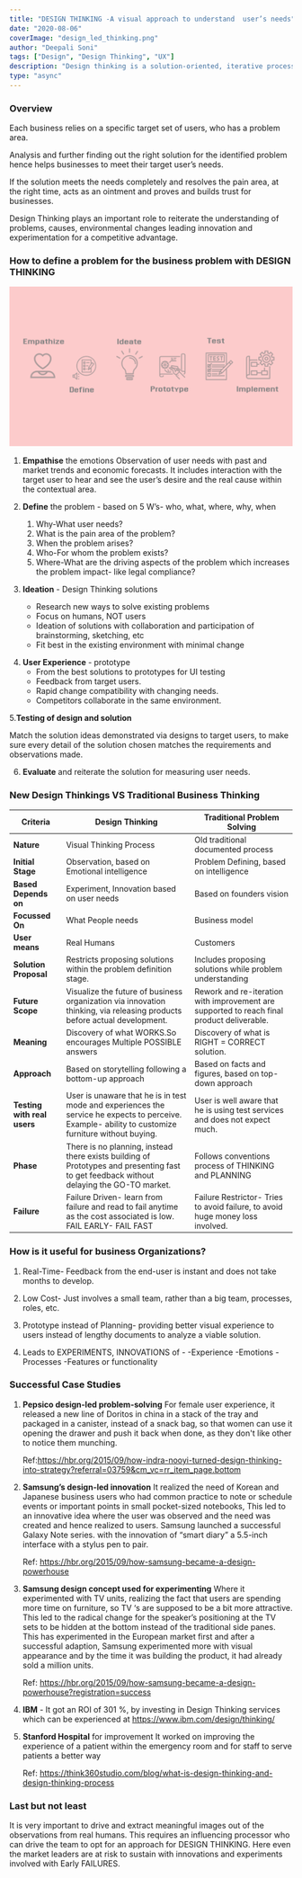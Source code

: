 ```yaml
---
title: "DESIGN THINKING -A visual approach to understand  user’s needs"
date: "2020-08-06"
coverImage: "design_led_thinking.png"
author: "Deepali Soni"
tags: ["Design", "Design Thinking", "UX"]
description: "Design thinking is a solution-oriented, iterative process where the team creates the design while keeping the end customers in mind. This blog guides you about how does design-led thinking works."
type: "async"
---
```


### Overview

Each business relies on a specific target set of users, who has a problem area.

Analysis and further finding out the right solution for the identified problem hence helps businesses to meet their target user’s needs.

If the solution meets the needs completely and resolves the pain area, at the right time, acts as an ointment and proves and builds trust for businesses.

Design Thinking plays an important role to reiterate the understanding of problems, causes, environmental changes leading innovation and experimentation for a competitive advantage.

### How to define a problem for the business problem with DESIGN THINKING

![Design Thinking Process](design_thinking_process.png)

1. **Empathise** the emotions
   Observation of user needs with past and market trends and economic forecasts. It includes interaction with the target user to hear and see the user’s desire and the real cause within the contextual area.

2. **Define** the problem - based on
   5 W’s- who, what, where, why, when

   1. Why-What user needs?
   2. What is the pain area of the problem?
   3. When the problem arises?
   4. Who-For whom the problem exists?
   5. Where-What are the driving aspects of the problem which increases the problem impact- like legal compliance?

3. **Ideation** - Design Thinking solutions
   - Research new ways to solve existing problems
   - Focus on humans, NOT users
   - Ideation of solutions with collaboration and participation of brainstorming, sketching, etc
   - Fit best in the existing environment with minimal change

4) **User Experience** - prototype
   - From the best solutions to prototypes for UI testing
   - Feedback from target users.
   - Rapid change compatibility with changing needs.
   - Competitors collaborate in the same environment.

5.**Testing of design and solution**

Match the solution ideas demonstrated via designs to target users, to make sure every detail of the solution chosen matches the requirements and observations made.

6. **Evaluate** and reiterate the solution for measuring user needs.

### New Design Thinkings VS Traditional Business Thinking

| Criteria                    | Design Thinking                                                                                                                                     | Traditional Problem Solving                                                                |
| --------------------------- | --------------------------------------------------------------------------------------------------------------------------------------------------- | ------------------------------------------------------------------------------------------ |
| **Nature**                  | Visual Thinking Process                                                                                                                             | Old traditional documented process                                                         |
| **Initial Stage**           | Observation, based on Emotional intelligence                                                                                                        | Problem Defining, based on intelligence                                                    |
| **Based Depends on**        | Experiment, Innovation based on user needs                                                                                                          | Based on founders vision                                                                   |
| **Focussed On**             | What People needs                                                                                                                                   | Business model                                                                             |
| **User means**              | Real Humans                                                                                                                                         | Customers                                                                                  |
| **Solution Proposal**       | Restricts proposing solutions within the problem definition stage.                                                                                  | Includes proposing solutions while problem understanding                                   |
| **Future Scope**            | Visualize the future of business organization via innovation thinking, via releasing products before actual development.                            | Rework and re-iteration with improvement are supported to reach final product deliverable. |
| **Meaning**                 | Discovery of what WORKS.So encourages Multiple POSSIBLE answers                                                                                     | Discovery of what is RIGHT = CORRECT solution.                                             |
| **Approach**                | Based on storytelling following a bottom-up approach                                                                                                | Based on facts and figures, based on top-down approach                                     |
| **Testing with real users** | User is unaware that he is in test mode and experiences the service he expects to perceive. Example- ability to customize furniture without buying. | User is well aware that he is using test services and does not expect much.                |
| **Phase**                   | There is no planning, instead there exists building of Prototypes and presenting fast to get feedback without delaying the GO-TO market.            | Follows conventions process of THINKING and PLANNING                                       |
| **Failure**                 | Failure Driven- learn from failure and read to fail anytime as the cost associated is low. FAIL EARLY- FAIL FAST                                    | Failure Restrictor- Tries to avoid failure, to avoid huge money loss involved.             |

### How is it useful for business Organizations?

1. Real-Time- Feedback from the end-user is instant and does not take months to develop.

2. Low Cost- Just involves a small team, rather than a big team, processes, roles, etc.

3. Prototype instead of Planning- providing better visual experience to users instead of lengthy documents to analyze a viable solution.

4. Leads to EXPERIMENTS, INNOVATIONS of -
   -Experience
   -Emotions
   -Processes
   -Features or functionality

### Successful Case Studies

1. **Pepsico design-led problem-solving**
   For female user experience, it released a new line of Doritos in china in a stack of the tray and packaged in a canister, instead of a snack bag, so that women can use it opening the drawer and push it back when done, as they don't like other to notice them munching.

   Ref:https://hbr.org/2015/09/how-indra-nooyi-turned-design-thinking-into-strategy?referral=03759&cm_vc=rr_item_page.bottom

2. **Samsung’s design-led innovation**
   It realized the need of Korean and Japanese business users who had common practice to note or schedule events or important points in small pocket-sized notebooks, This led to an innovative idea where the user was observed and the need was created and hence realized to users.
   Samsung launched a successful Galaxy Note series. with the innovation of “smart diary” a 5.5-inch interface with a stylus pen to pair.

   Ref: https://hbr.org/2015/09/how-samsung-became-a-design-powerhouse

3. **Samsung design concept used for experimenting**
   Where it experimented with TV units, realizing the fact that users are spending more time on furniture, so TV ‘s are supposed to be a bit more attractive. This led to the radical change for the speaker’s positioning at the TV sets to be hidden at the bottom instead of the traditional side panes. This has experimented in the European market first and after a successful adaption, Samsung experimented more with visual appearance and by the time it was building the product, it had already sold a million units.

   Ref: https://hbr.org/2015/09/how-samsung-became-a-design-powerhouse?registration=success

4. **IBM** - It got an ROI of 301 %, by investing in Design Thinking services which can be experienced at https://www.ibm.com/design/thinking/

5. **Stanford Hospital** for improvement
   It worked on improving the experience of a patient within the emergency room and for staff to serve patients a better way

   Ref: https://think360studio.com/blog/what-is-design-thinking-and-design-thinking-process

### Last but not least

It is very important to drive and extract meaningful images out of the observations from real humans.
This requires an influencing processor who can drive the team to opt for an approach for DESIGN THINKING. Here even the market leaders are at risk to sustain with innovations and experiments involved with Early FAILURES.
